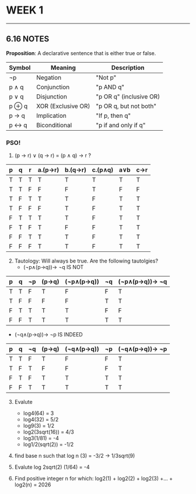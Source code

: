 # WEEK 1
-----------
## 6.16 NOTES
**Proposition**: A declarative sentence that is either true or false.

| Symbol | Meaning            | Description             |
| ------ | ------------------ | ----------------------- |
| ¬p     | Negation           | "Not p"                 |
| p ∧ q  | Conjunction        | "p AND q"               |
| p ∨ q  | Disjunction        | "p OR q" (inclusive OR) |
| p ⊕ q  | XOR (Exclusive OR) | "p OR q, but not both"  |
| p → q  | Implication        | "If p, then q"          |
| p ↔ q  | Biconditional      | "p if and only if q"    |
### PSO!
1. (p → r) ∨ (q → r) = (p ∧ q) → r ?

| p   | q   | r   | a.(p→r) | b.(q→r) | c.(p∧q) | a∨b | c→r |
| --- | --- | --- | ------- | ------- | ------- | --- | --- |
| T   | T   | T   | T       | T       | T       | T   | T   |
| T   | T   | F   | F       | F       | T       | F   | F   |
| T   | F   | T   | T       | T       | F       | T   | T   |
| T   | F   | F   | F       | T       | F       | T   | T   |
| F   | T   | T   | T       | T       | F       | T   | T   |
| F   | T   | F   | T       | F       | F       | T   | T   |
| F   | F   | T   | T       | T       | F       | T   | T   |
| F   | F   | F   | T       | T       | F       | T   | T   |
2. Tautology: Will always be true. Are the following tautolgies?
	- (¬p∧(p→q))→ ¬q  IS NOT

| p   | q   | ¬p  | (p→q) | (¬p∧(p→q)) | ¬q  | (¬p∧(p→q))→ ¬q |
| --- | --- | --- | ----- | ---------- | --- | -------------- |
| T   | T   | F   | T     | F          | F   | T              |
| T   | F   | F   | F     | F          | T   | T              |
| F   | T   | T   | T     | T          | F   | F              |
| F   | F   | T   | T     | T          | T   | T              |

- (¬q∧(p→q))→ ¬p IS INDEED

| p   | q   | ¬q  | (p→q) | (¬q∧(p→q)) | ¬p  | (¬q∧(p→q))→ ¬p |
| --- | --- | --- | ----- | ---------- | --- | -------------- |
| T   | T   | F   | T     | F          | F   | T              |
| T   | F   | T   | F     | F          | F   | T              |
| F   | T   | F   | T     | T          | T   | T              |
| F   | F   | T   | T     | T          | T   | T              |

3. Evalute
	- log4(64) = 3
	- log4(32) = 5/2
	- log9(3) = 1/2
	- log2(3sqrt(16)) = 4/3
	- log3(1/81) = -4
	- log1/2(sqrt(2)) = -1/2

4. find base n such that log n (3) = -3/2  -> 1/3sqrt(9)
5. Evalute log 2sqrt(2) (1/64) = -4
6. Find positive integer n for which:
		log2(1) + log2(2) + log2(3) +... + log2(n) = 2026
